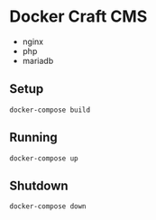# Docker Craft CMS

* nginx
* php
* mariadb

## Setup
```
docker-compose build
```

## Running
```
docker-compose up
```

## Shutdown
```
docker-compose down
```
